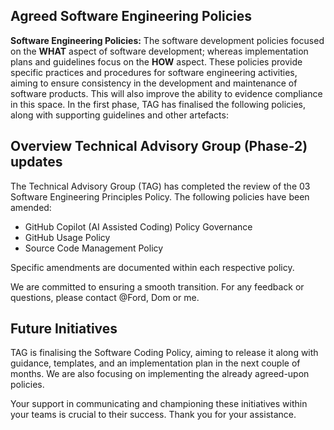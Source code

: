 
## Agreed Software Engineering Policies 

__Software Engineering Policies:__ The software development policies focused on the __WHAT__ aspect of software development; whereas implementation plans and guidelines focus on the __HOW__ aspect. These policies provide specific practices and procedures for software engineering activities, aiming to ensure consistency in the development and maintenance of software products. This will also improve the ability to evidence compliance in this space. In the first phase, TAG has finalised the following policies, along with supporting guidelines and other artefacts:

## Overview Technical Advisory Group (Phase-2) updates
The Technical Advisory Group (TAG) has completed the review of the 03 Software Engineering Principles Policy. The following policies have been amended:

- GitHub Copilot (AI Assisted Coding) Policy Governance
- GitHub Usage Policy
- Source Code Management Policy

Specific amendments are documented within each respective policy.

We are committed to ensuring a smooth transition. For any feedback or questions, please contact @Ford, Dom or me.

## Future Initiatives
TAG is finalising the Software Coding Policy, aiming to release it along with guidance, templates, and an implementation plan in the next couple of months. We are also focusing on implementing the already agreed-upon policies.

Your support in communicating and championing these initiatives within your teams is crucial to their success. Thank you for your assistance.
